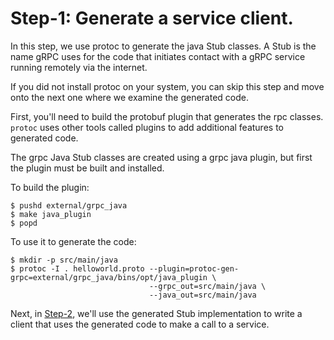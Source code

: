 # Step-1: Generate a service client.

In this step, we use protoc to generate the java Stub classes.  A Stub is the
name gRPC uses for the code that initiates contact with a gRPC service running
remotely via the internet.

If you did not install protoc on your system, you can skip this step and move
onto the next one where we examine the generated code.

First, you'll need to build the protobuf plugin that generates the rpc
classes.  `protoc` uses other tools called plugins to add additional features
to generated code.

The grpc Java Stub classes are created using a grpc java plugin, but first the
plugin must be built and installed.

To build the plugin:
```
$ pushd external/grpc_java
$ make java_plugin
$ popd
```

To use it to generate the code:
```
$ mkdir -p src/main/java
$ protoc -I . helloworld.proto --plugin=protoc-gen-grpc=external/grpc_java/bins/opt/java_plugin \
                               --grpc_out=src/main/java \
                               --java_out=src/main/java
```

Next, in [Step-2](Step-2.md), we'll use the generated Stub implementation to
write a client that uses the generated code to make a call to a service.
